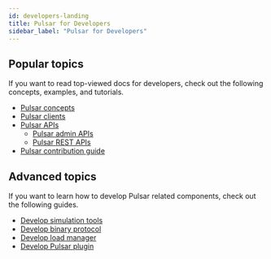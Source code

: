 ```yaml
---
id: developers-landing
title: Pulsar for Developers
sidebar_label: "Pulsar for Developers"
---
```


## Popular topics

If you want to read top-viewed docs for developers, check out the following concepts, examples, and tutorials.

- [Pulsar concepts](concepts-messaging.md)
- [Pulsar clients](client-libraries.md)
- [Pulsar APIs](pulsar-api-overview.md)
    - [Pulsar admin APIs](admin-api-overview.md)
    - [Pulsar REST APIs](reference-rest-api-overview.md)
- [Pulsar contribution guide](../../contribute)

## Advanced topics

If you want to learn how to develop Pulsar related components, check out the following guides.

- [Develop simulation tools](develop-tools.md)
- [Develop binary protocol](developing-binary-protocol.md)
- [Develop load manager](develop-load-manager.md)
- [Develop Pulsar plugin](develop-plugin.md)
